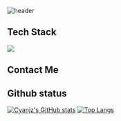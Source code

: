 ![header](https://capsule-render.vercel.app/api?type=cylinder&theme=tokyonight&height=200&section=header&text=Cyanjz's%20repo&fontSize=90&animation=fadeIn
)
## Tech Stack
<img src="https://img.shields.io/badge/python-20232a.svg?style=for-the-badge&logo=python&logoColor=61DAFB" />

## Contact Me



## Github status
[![Cyanjz's GitHub stats](https://github-readme-stats.vercel.app/api?username=cyanjz&theme=merko)](https://github.com/anuraghazra/github-readme-stats) [![Top Langs](https://github-readme-stats.vercel.app/api/top-langs/?username=cyanjz&hide=Jupyter&20Notebook&layout=compact&theme=merko)](https://github.com/anuraghazra/github-readme-stats)
